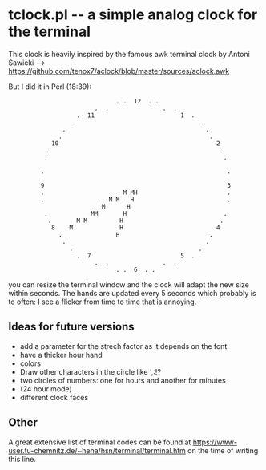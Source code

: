 # tclock.pl -- a simple analog clock for the terminal

This clock is heavily inspired by the famous awk terminal clock by Antoni Sawicki --> https://github.com/tenox7/aclock/blob/master/sources/aclock.awk

But I did it in Perl (18:39):

                                  . .  12  . .
                            .  .               .  .
                       .  11                        1  .
                     .                                   .
                   .                                       .
                  .                                         .
                10                                            2
               .                                               .
              .                                                 .

             .                                                   .
             .                                                   .
             9                                                   3
             .                      M MH                         .
             .                  M M   H                          .
                              M      H
              .            MM       H                           .
               .       M M         H                           .
                8    M             H                          4
                  .               H                         .
                   .                                       .
                     .                                   .
                       .  7                         5  .
                            .  .               .  .
                                  . .  6  . .

you can resize the terminal window and the clock will adapt the new size within seconds.
The hands are updated every 5 seconds which probably is to often: I see a flicker from time to time that is annoying.

## Ideas for future versions

* add a parameter for the strech factor as it depends on the font
* have a thicker hour hand
* colors
* Draw other characters in the circle like ',:!?
* two circles of numbers: one for hours and another for minutes
* (24 hour mode)
* different clock faces

## Other

A great extensive list of terminal codes can be found at https://www-user.tu-chemnitz.de/~heha/hsn/terminal/terminal.htm on the time of writing this line.

